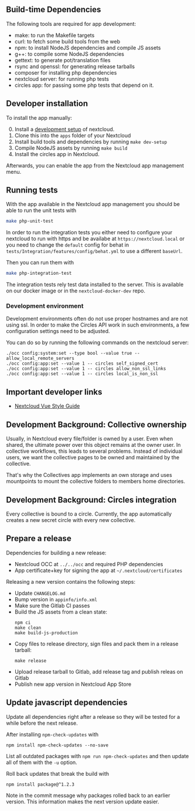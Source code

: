 ## Build-time Dependencies

The following tools are required for app development:

* make: to run the Makefile targets
* curl: to fetch some build tools from the web
* npm: to install NodeJS dependencies and compile JS assets
* g++: to compile some NodeJS dependencies
* gettext: to generate pot/translation files
* rsync and openssl: for generating release tarballs
* composer for installing php dependencies
* nextcloud server: for running php tests
* circles app: for passing some php tests that depend on it.

## Developer installation

To install the app manually:

0. Install a [development setup](https://docs.nextcloud.com/server/21/developer_manual/app_development/tutorial.html#setup) of nextcloud.
1. Clone this into the `apps` folder of your Nextcloud
2. Install build tools and dependencies by running `make dev-setup`
3. Compile NodeJS assets by running `make build`
4. Install the circles app in Nextcloud.

Afterwards, you can enable the app from the Nextcloud app management menu.

## Running tests

With the app available in the Nextcloud app management
you should be able to run the unit tests with
```sh
make php-unit-test
```

In order to run the integration tests you either need to configure your
nextcloud to run with https and be availabe at `https://nextcloud.local`
or you need to change the `default` config for behat in
`tests/Integration/features/config/behat.yml`
to use a different `baseUrl`.

Then you can run them with
```sh
make php-integration-test
```

The integration tests rely test data installed to the server.
This is available on our docker image or in the
`nextcloud-docker-dev` repo.

### Development environment

Development environments often do not use proper hostnames and are not
using ssl. In order to make the Circles API work in such environments,
a few configuration settings need to be adjusted.

You can do so by running the following commands on the nextcloud server:
```
./occ config:system:set --type bool --value true -- allow_local_remote_servers
./occ config:app:set --value 1 -- circles self_signed_cert
./occ config:app:set --value 1 -- circles allow_non_ssl_links
./occ config:app:set --value 1 -- circles local_is_non_ssl
```

## Important developer links

* [Nextcloud Vue Style Guide](https://nextcloud-vue-components.netlify.app/)

## Development Background: Collective ownership

Usually, in Nextcloud every file/folder is owned by a user. Even when shared,
the ultimate power over this object remains at the owner user. In collective
workflows, this leads to several problems. Instead of individual users,
we want the collective pages to be owned and maintained by the collective.

That's why the Collectives app implements an own storage and uses mountpoints
to mount the collective folders to members home directories.

## Development Background: Circles integration

Every collective is bound to a circle. Currently, the app automatically creates
a new secret circle with every new collective.

## Prepare a release

Dependencies for building a new release:

* Nextcloud OCC at `../../occ` and required PHP dependencies
* App certificate+key for signing the app at `~/.nextcloud/certificates`

Releasing a new version contains the following steps:

* Update `CHANGELOG.md`
* Bump version in `appinfo/info.xml`
* Make sure the Gitlab CI passes
* Build the JS assets from a clean state:
  ```
  npm ci
  make clean
  make build-js-production
  ```
* Copy files to release directory, sign files and pack them in a release tarball:
  ```
  make release
  ```
* Upload release tarball to Gitlab, add release tag and publish releas on Gitlab
* Publish new app version in Nextcloud App Store

## Update javascript dependencies

Update all dependencies right after a release
so they will be tested for a while before the next release.

After installing `npm-check-updates` with
```
npm install npm-check-updates --no-save
```
List all outdated packages with `npm run npm-check-updates`
and then update all of them with the `-u` option.

Roll back updates that break the build with
```
npm install package@^1.2.3
```

Note in the commit message why packages rolled back to an earlier version.
This information makes the next version update easier.
